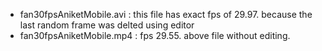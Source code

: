 - fan30fpsAniketMobile.avi : this file has exact fps of 29.97. because the last random frame was delted using editor
- fan30fpsAniketMobile.mp4 : fps 29.55. above file without editing.